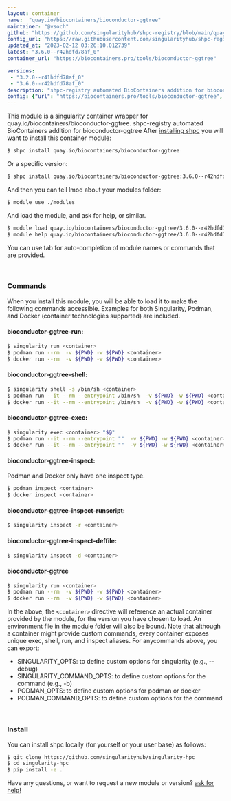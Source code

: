 ```yaml
---
layout: container
name:  "quay.io/biocontainers/bioconductor-ggtree"
maintainer: "@vsoch"
github: "https://github.com/singularityhub/shpc-registry/blob/main/quay.io/biocontainers/bioconductor-ggtree/container.yaml"
config_url: "https://raw.githubusercontent.com/singularityhub/shpc-registry/main/quay.io/biocontainers/bioconductor-ggtree/container.yaml"
updated_at: "2023-02-12 03:26:10.012739"
latest: "3.6.0--r42hdfd78af_0"
container_url: "https://biocontainers.pro/tools/bioconductor-ggtree"

versions:
 - "3.2.0--r41hdfd78af_0"
 - "3.6.0--r42hdfd78af_0"
description: "shpc-registry automated BioContainers addition for bioconductor-ggtree"
config: {"url": "https://biocontainers.pro/tools/bioconductor-ggtree", "maintainer": "@vsoch", "description": "shpc-registry automated BioContainers addition for bioconductor-ggtree", "latest": {"3.6.0--r42hdfd78af_0": "sha256:9caa20a693c096ea924c989750b583303ded3b304bae5ff802ac48482027d88b"}, "tags": {"3.2.0--r41hdfd78af_0": "sha256:a0af31913e626c8c9cba9f1a3c5cb5263cb17b0ca1f4a978a1642702797f1a81", "3.6.0--r42hdfd78af_0": "sha256:9caa20a693c096ea924c989750b583303ded3b304bae5ff802ac48482027d88b"}, "docker": "quay.io/biocontainers/bioconductor-ggtree"}
---
```


This module is a singularity container wrapper for quay.io/biocontainers/bioconductor-ggtree.
shpc-registry automated BioContainers addition for bioconductor-ggtree
After [installing shpc](#install) you will want to install this container module:


```bash
$ shpc install quay.io/biocontainers/bioconductor-ggtree
```

Or a specific version:

```bash
$ shpc install quay.io/biocontainers/bioconductor-ggtree:3.6.0--r42hdfd78af_0
```

And then you can tell lmod about your modules folder:

```bash
$ module use ./modules
```

And load the module, and ask for help, or similar.

```bash
$ module load quay.io/biocontainers/bioconductor-ggtree/3.6.0--r42hdfd78af_0
$ module help quay.io/biocontainers/bioconductor-ggtree/3.6.0--r42hdfd78af_0
```

You can use tab for auto-completion of module names or commands that are provided.

<br>

### Commands

When you install this module, you will be able to load it to make the following commands accessible.
Examples for both Singularity, Podman, and Docker (container technologies supported) are included.

#### bioconductor-ggtree-run:

```bash
$ singularity run <container>
$ podman run --rm  -v ${PWD} -w ${PWD} <container>
$ docker run --rm  -v ${PWD} -w ${PWD} <container>
```

#### bioconductor-ggtree-shell:

```bash
$ singularity shell -s /bin/sh <container>
$ podman run --it --rm --entrypoint /bin/sh  -v ${PWD} -w ${PWD} <container>
$ docker run --it --rm --entrypoint /bin/sh  -v ${PWD} -w ${PWD} <container>
```

#### bioconductor-ggtree-exec:

```bash
$ singularity exec <container> "$@"
$ podman run --it --rm --entrypoint ""  -v ${PWD} -w ${PWD} <container> "$@"
$ docker run --it --rm --entrypoint ""  -v ${PWD} -w ${PWD} <container> "$@"
```

#### bioconductor-ggtree-inspect:

Podman and Docker only have one inspect type.

```bash
$ podman inspect <container>
$ docker inspect <container>
```

#### bioconductor-ggtree-inspect-runscript:

```bash
$ singularity inspect -r <container>
```

#### bioconductor-ggtree-inspect-deffile:

```bash
$ singularity inspect -d <container>
```



#### bioconductor-ggtree

```bash
$ singularity run <container>
$ podman run --rm  -v ${PWD} -w ${PWD} <container>
$ docker run --rm  -v ${PWD} -w ${PWD} <container>
```


In the above, the `<container>` directive will reference an actual container provided
by the module, for the version you have chosen to load. An environment file in the
module folder will also be bound. Note that although a container
might provide custom commands, every container exposes unique exec, shell, run, and
inspect aliases. For anycommands above, you can export:

 - SINGULARITY_OPTS: to define custom options for singularity (e.g., --debug)
 - SINGULARITY_COMMAND_OPTS: to define custom options for the command (e.g., -b)
 - PODMAN_OPTS: to define custom options for podman or docker
 - PODMAN_COMMAND_OPTS: to define custom options for the command

<br>

### Install

You can install shpc locally (for yourself or your user base) as follows:

```bash
$ git clone https://github.com/singularityhub/singularity-hpc
$ cd singularity-hpc
$ pip install -e .
```

Have any questions, or want to request a new module or version? [ask for help!](https://github.com/singularityhub/singularity-hpc/issues)